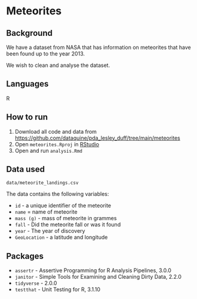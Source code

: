 # Meteorites

## Background

We have a dataset from NASA that has information on meteorites that have been 
found up to the year 2013.

We wish to clean and analyse the dataset.

## Languages

R

## How to run

1. Download all code and data from
https://github.com/dataquine/pda_lesley_duff/tree/main/meteorites
2. Open `meteorites.Rproj` in 
[RStudio](https://posit.co/download/rstudio-desktop/)
3. Open and run `analysis.Rmd` 

## Data used

`data/meteorite_landings.csv`

The data contains the following variables:

* `id` - a unique identifier of the meteorite
* `name` = name of meteorite
* `mass (g)` - mass of meteorite in grammes
* `fall` - Did the meteorite fall or was it found
* `year` - The year of discovery
* `GeoLocation` - a latitude and longitude

## Packages
* `assertr` - Assertive Programming for R Analysis Pipelines, 3.0.0
* `janitor` - Simple Tools for Examining and Cleaning Dirty Data, 2.2.0
* `tidyverse` - 2.0.0
* `testthat` - Unit Testing for R, 3.1.10

